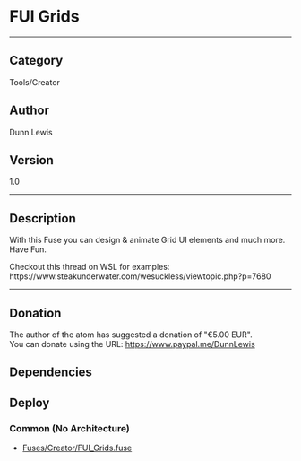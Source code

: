 # FUI Grids
___

## Category
Tools/Creator

## Author
Dunn Lewis

## Version
1.0

___

## Description
<p>With this Fuse you can design & animate Grid UI elements and much more.<br>
Have Fun.</p>
 
<p>Checkout this thread on WSL for examples:<br>
https://www.steakunderwater.com/wesuckless/viewtopic.php?p=7680</p>

___

## Donation
The author of the atom has suggested a donation of "€5.00 EUR".  
You can donate using the URL: <a href="https://www.paypal.me/DunnLewis" class="button">https://www.paypal.me/DunnLewis</a>
## Dependencies

## Deploy

### Common (No Architecture)

<ul>
<li><a href="https://gitlab.com/WeSuckLess/Reactor/-/blob/master/Atoms/com.DunnLewis.FUI_Grids/Fuses/Creator/FUI_Grids.fuse?ref_type=heads">Fuses/Creator/FUI_Grids.fuse</a></li>
</ul>
